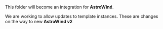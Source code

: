 This folder will become an integration for **AstroWind**.

We are working to allow updates to template instances.
These are changes on the way to new **AstroWind v2**
